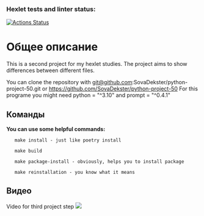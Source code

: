 ### Hexlet tests and linter status:
[![Actions Status](https://github.com/SovaDekster/python-project-50/workflows/hexlet-check/badge.svg)](https://github.com/SovaDekster/python-project-50/actions)
# Общее описание

This is a second project for my hexlet studies.
The project aims to show differences between different files.

You can clone the repository with git@github.com:SovaDekster/python-project-50.git or <https://github.com/SovaDekster/python-project-50>
For this programe you might need python = "^3.10" and prompt = "^0.4.1"

## Команды

**You can use some helpful commands:**
```
   make install - just like poetry install

   make build

   make package-install - obviously, helps you to install package

   make reinstallation - you know what it means
```

## Видео
Video for third project step
<a href="https://asciinema.org/a/534638" target="_blank"><img src="https://asciinema.org/a/534638.svg" /></a>
